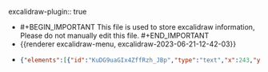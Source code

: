 excalidraw-plugin:: true

- #+BEGIN_IMPORTANT
  This file is used to store excalidraw information, Please do not manually edit this file.
  #+END_IMPORTANT
- {{renderer excalidraw-menu, excalidraw-2023-06-21-12-42-03}}
- ```json
  {"elements":[{"id":"KuDG9uaGIx4ZffRzh_JBp","type":"text","x":243,"y":186,"width":290.69989013671875,"height":45,"angle":0,"strokeColor":"#000000","backgroundColor":"transparent","fillStyle":"hachure","strokeWidth":1,"strokeStyle":"solid","roughness":1,"opacity":100,"groupIds":[],"roundness":null,"seed":2101292099,"version":134,"versionNonce":1025926893,"isDeleted":false,"boundElements":null,"updated":1687369449004,"link":null,"locked":false,"text":"Make predictions","fontSize":36,"fontFamily":1,"textAlign":"left","verticalAlign":"top","baseline":32,"containerId":null,"originalText":"Make predictions","lineHeight":1.25},{"id":"N2S5eELb28vYew1KSGRaD","type":"rectangle","x":237,"y":173,"width":304,"height":71,"angle":0,"strokeColor":"#000000","backgroundColor":"transparent","fillStyle":"hachure","strokeWidth":1,"strokeStyle":"solid","roughness":1,"opacity":100,"groupIds":[],"roundness":{"type":3},"seed":735069699,"version":67,"versionNonce":810041763,"isDeleted":false,"boundElements":null,"updated":1687369455511,"link":null,"locked":false},{"id":"Xe2eQod_ZRRzaaAvL8iDv","type":"arrow","x":373,"y":270,"width":3,"height":104,"angle":0,"strokeColor":"#000000","backgroundColor":"transparent","fillStyle":"hachure","strokeWidth":1,"strokeStyle":"solid","roughness":1,"opacity":100,"groupIds":[],"roundness":{"type":2},"seed":542315629,"version":73,"versionNonce":610730477,"isDeleted":false,"boundElements":null,"updated":1687369510435,"link":null,"locked":false,"points":[[0,0],[-3,104]],"lastCommittedPoint":null,"startBinding":null,"endBinding":null,"startArrowhead":null,"endArrowhead":"arrow"},{"id":"Tn5cBPq3043wHWMmV-uOP","type":"text","x":291,"y":396,"width":14,"height":35,"angle":0,"strokeColor":"#000000","backgroundColor":"transparent","fillStyle":"hachure","strokeWidth":1,"strokeStyle":"solid","roughness":1,"opacity":100,"groupIds":[],"roundness":null,"seed":1969896525,"version":25,"versionNonce":467218051,"isDeleted":true,"boundElements":null,"updated":1687369519939,"link":null,"locked":false,"text":"","fontSize":28,"fontFamily":1,"textAlign":"left","verticalAlign":"top","baseline":25,"containerId":null,"originalText":"","lineHeight":1.25}],"files":{},"appState":{"gridSize":null,"viewBackgroundColor":"#ffffff"}}
  ```